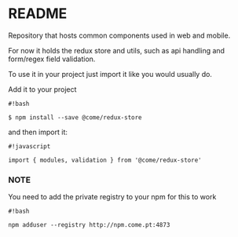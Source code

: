 # README #

Repository that hosts common components used in web and mobile.

For now it holds the redux store and utils, such as api handling and form/regex field validation.

To use it in your project just import it like you would usually do.

Add it to your project

```
#!bash

$ npm install --save @come/redux-store

```

and then import it:

```
#!javascript

import { modules, validation } from '@come/redux-store'
```


### NOTE ###
You need to add the private registry to your npm for this to work

```
#!bash

npm adduser --registry http://npm.come.pt:4873

```
